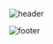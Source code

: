 ![header](https://capsule-render.vercel.app/api?type=waving&&&color=0:00BCF2,100:2158A8&height=250&section=header&text=SmartBuilding%20SecuritySystem&fontSize=40&fontAlignY=40&fontColor=FFFFFF)


![footer](https://capsule-render.vercel.app/api?type=waving&&&color=0:2158A8,100:00BCF2&height=170&section=footer&text=Thank%20you&&fontAlignY=10&fontSize=30&fontColor=FFFFFF)
